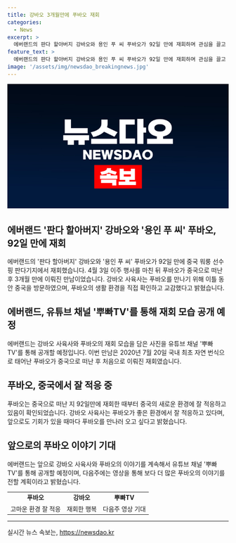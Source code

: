 ```yaml
---
title: 강바오 3개월만에 푸바오 재회
categories:
  - News
excerpt: >
  에버랜드의 판다 할아버지 강바오와 용인 푸 씨 푸바오가 92일 만에 재회하며 관심을 끌고 있다. 강철원 사육사는 중국 워룽 선수핑 판다기지를 방문해 푸바오를 만나고, 이를 담은 사진과 영상은 유튜브 채널 말하는동물원 뿌빠TV를 통해 공개될 예정이다. 이번 재회는 푸바오가 한국에서 태어난 첫 자이언트 판다로서 이목을 끈다.
feature_text: >
  에버랜드의 판다 할아버지 강바오와 용인 푸 씨 푸바오가 92일 만에 재회하며 관심을 끌고 있다. 강철원 사육사는 중국 워룽 선수핑 판다기지를 방문해 푸바오를 만나고, 이를 담은 사진과 영상은 유튜브 채널 말하는동물원 뿌빠TV를 통해 공개될 예정이다. 이번 재회는 푸바오가 한국에서 태어난 첫 자이언트 판다로서 이목을 끈다.
image: '/assets/img/newsdao_breakingnews.jpg'
---
```


<p><img src="/assets/img/newsdao_breakingnews.jpg" alt="firstkoreanews 속보" /></p>

<h2 data-ke-size="size26">에버랜드 '판다 할아버지' 강바오와 '용인 푸 씨' 푸바오, 92일 만에 재회</h2>

<p data-ke-size="size16">에버랜드의 '판다 할아버지' 강바오와 '용인 푸 씨' 푸바오가 92일 만에 중국 워룽 선수핑 판다기지에서 재회했습니다. 4월 3일 이주 행사를 마친 뒤 푸바오가 중국으로 떠난 후 3개월 만에 이뤄진 만남이었습니다. 강바오 사육사는 푸바오를 만나기 위해 이틀 동안 중국을 방문하였으며, 푸바오의 생활 환경을 직접 확인하고 교감했다고 밝혔습니다.</p>

<h2 data-ke-size="size26">에버랜드, 유튜브 채널 '뿌빠TV'를 통해 재회 모습 공개 예정</h2>

<p data-ke-size="size16">에버랜드는 강바오 사육사와 푸바오의 재회 모습을 담은 사진을 유튜브 채널 '뿌빠TV'를 통해 공개할 예정입니다. 이번 만남은 2020년 7월 20일 국내 최초 자연 번식으로 태어난 푸바오가 중국으로 떠난 후 처음으로 이뤄진 재회였습니다.</p>

<h2 data-ke-size="size26">푸바오, 중국에서 잘 적응 중</h2>

<p data-ke-size="size16">푸바오는 중국으로 떠난 지 92일만에 재회한 때부터 중국의 새로운 환경에 잘 적응하고 있음이 확인되었습니다. 강바오 사육사는 푸바오가 좋은 환경에서 잘 적응하고 있다며, 앞으로도 기회가 있을 때마다 푸바오를 만나러 오고 싶다고 밝혔습니다.</p>

<h2 data-ke-size="size26">앞으로의 푸바오 이야기 기대</h2>

<p data-ke-size="size16">에버랜드는 앞으로 강바오 사육사와 푸바오의 이야기를 계속해서 유튜브 채널 '뿌빠TV'를 통해 공개할 예정이며, 다음주에는 영상을 통해 보다 더 많은 푸바오의 이야기를 전할 계획이라고 밝혔습니다.</p>

<table>
  <tbody>
    <tr>
      <td style="text-align: center; height: 17px;"><b>푸바오</b></td>
      <td style="text-align: center; height: 17px;"><b>강바오</b></td>
      <td style="text-align: center; height: 17px;"><b>뿌빠TV</b></td>
    </tr>
    <tr>
      <td style="text-align: center; height: 17px;">고마운 환경 잘 적응</td>
      <td style="text-align: center; height: 17px;">재회한 행복</td>
      <td style="text-align: center; height: 17px;">다음주 영상 기대</td>
    </tr>
  </tbody>
</table>

<hr>
실시간 뉴스 속보는, <a href="https://newsdao.kr" rel="dofollow">https://newsdao.kr</a>


